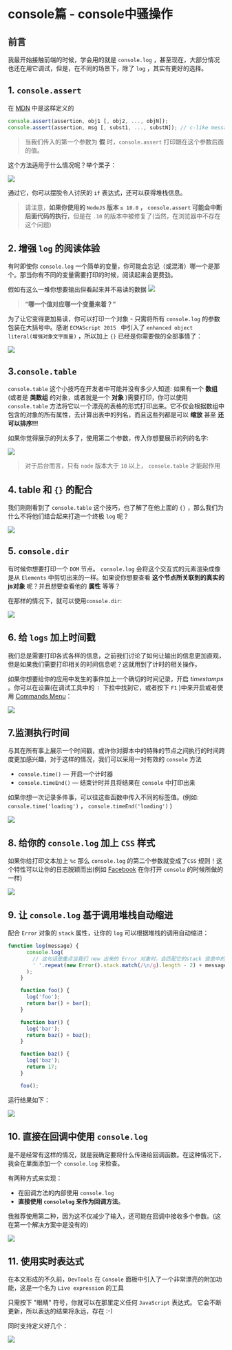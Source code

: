 # console篇 - console中骚操作

## 前言
我最开始接触前端的时候，学会用的就是 `console.log` ，甚至现在，大部分情况也还在用它调试，但是，在不同的场景下，除了 `log` ，其实有更好的选择。

## 1. `console.assert` 

在 [MDN](https://developer.mozilla.org/en-US/docs/Web/API/console/assert)  中是这样定义的

```javascript
console.assert(assertion, obj1 [, obj2, ..., objN]);
console.assert(assertion, msg [, subst1, ..., substN]); // c-like message formatting
```

> 当我们传入的第一个参数为 **假** 时，`console.assert` 打印跟在这个参数后面的值。

这个方法适用于什么情况呢？举个栗子：

![](https://p1-jj.byteimg.com/tos-cn-i-t2oaga2asx/gold-user-assets/2018/12/7/167893640b5cdd71~tplv-t2oaga2asx-image.image)

通过它，你可以摆脱令人讨厌的 `if` 表达式，还可以获得堆栈信息。

> 请注意，**如果你使用的 `NodeJS` 版本 `≤ 10.0` ， `console.assert`  可能会中断后面代码的执行**，但是在 `.10` 的版本中被修复了(当然，在浏览器中不存在这个问题)

## 2. 增强 `log` 的阅读体验

有时即使你 `console.log` 一个简单的变量，你可能会忘记（或混淆）哪一个是那个。那当你有不同的变量需要打印的时候，阅读起来会更费劲。


假如有这么一堆你想要输出但看起来并不易读的数据
![](https://p1-jj.byteimg.com/tos-cn-i-t2oaga2asx/gold-user-assets/2019/1/22/16874442f819a4bf~tplv-t2oaga2asx-image.image)


> **“哪一个值对应哪一个变量来着？”**

为了让它变得更加易读，你可以打印一个对象 - 只需将所有 `console.log` 的参数包装在大括号中。感谢 `ECMAScript 2015 ` 中引入了 `enhanced object literal(增强对象文字面量)` ，所以加上 `{}` 已经是你需要做的全部事情了：

![](https://p1-jj.byteimg.com/tos-cn-i-t2oaga2asx/gold-user-assets/2019/1/22/1687447f46cb18a2~tplv-t2oaga2asx-image.image)


## 3.`console.table`

`console.table` 这个小技巧在开发者中可能并没有多少人知道: 如果有一个 **数组** (或者是 **类数组** 的对象，或者就是一个 **对象** )需要打印，你可以使用 `console.table` 方法将它以一个漂亮的表格的形式打印出来。它不仅会根据数组中包含的对象的所有属性，去计算出表中的列名，而且这些列都是可以 **缩放** 甚至 **还可以排序!!!**

如果你觉得展示的列太多了，使用第二个参数，传入你想要展示的列的名字:

![](https://p1-jj.byteimg.com/tos-cn-i-t2oaga2asx/gold-user-assets/2018/12/7/167893640e9ba1d3~tplv-t2oaga2asx-image.image)

> 对于后台而言，只有 `node` 版本大于 `10` 以上， `console.table` 才能起作用


## 4. table 和 `{}` 的配合

我们刚刚看到了 `console.table` 这个技巧，也了解了在他上面的 `{}` ，那么我们为什么不将他们结合起来打造一个终极 `log` 呢？

![](https://p1-jj.byteimg.com/tos-cn-i-t2oaga2asx/gold-user-assets/2019/1/22/1687448b6fdfc5bc~tplv-t2oaga2asx-image.image)

## 5. `console.dir`

有时候你想要打印一个 `DOM` 节点。 `console.log` 会将这个交互式的元素渲染成像是从 `Elements` 中剪切出来的一样。如果说你想要查看 **这个节点所关联到的真实的js对象** 呢？并且想要查看他的 **属性** 等等？

在那样的情况下，就可以使用`console.dir`:

![](https://p1-jj.byteimg.com/tos-cn-i-t2oaga2asx/gold-user-assets/2018/12/7/1678936410bb79fa~tplv-t2oaga2asx-image.image)

## 6. 给 `logs` 加上时间戳

我们总是需要打印各式各样的信息，之前我们讨论了如何让输出的信息更加直观，但是如果我们需要打印相关的时间信息呢？这就用到了计时的相关操作。

如果你想要给你的应用中发生的事件加上一个确切的时间记录，开启 *timestamps* 。你可以在设置(在调试工具中的 `⋮` 下拉中找到它，或者按下 `F1` )中来开启或者使用 [Commands Menu](https://medium.com/@tomsu/devtools-tips-day-6-thecommand-menu-449eb3966d9#7404)：

![](https://p1-jj.byteimg.com/tos-cn-i-t2oaga2asx/gold-user-assets/2018/12/13/167a467d9f9ff467~tplv-t2oaga2asx-image.image)

## 7.监测执行时间

与其在所有事上展示一个时间戳，或许你对脚本中的特殊的节点之间执行的时间跨度更加感兴趣，对于这样的情况，我们可以采用一对有效的 `console` 方法

- `console.time()` — 开启一个计时器
- `console.timeEnd()` — 结束计时并且将结果在 `console` 中打印出来

如果你想一次记录多件事，可以往这些函数中传入不同的标签值。(例如: `console.time('loading')` ， `console.timeEnd('loading')` )

![](https://p1-jj.byteimg.com/tos-cn-i-t2oaga2asx/gold-user-assets/2018/12/13/167a484d3824545d~tplv-t2oaga2asx-image.image)

## 8. 给你的 `console.log` 加上 `CSS` 样式

如果你给打印文本加上 `%c` 那么 `console.log` 的第二个参数就变成了`CSS` 规则！这个特性可以让你的日志脱颖而出(例如 [Facebook](https://www.facebook.com/) 在你打开 `console` 的时候所做的一样)

![](https://p1-jj.byteimg.com/tos-cn-i-t2oaga2asx/gold-user-assets/2019/1/21/1686f25a9c7ad9d8~tplv-t2oaga2asx-image.image)

## 9. 让 `console.log` 基于调用堆栈自动缩进

配合 `Error` 对象的 `stack` 属性，让你的 `log` 可以根据堆栈的调用自动缩进：

```javascript
function log(message) {
      console.log(
        // 这句话是重点当我们 new 出来的 Error 对象时，会匹配它的stack 信息中的换行符，换行符出现的次数也等同于它在堆栈调用时的深度。
        ' '.repeat(new Error().stack.match(/\n/g).length - 2) + message
      );
    }

    function foo() {
      log('foo');
      return bar() + bar();
    }

    function bar() {
      log('bar');
      return baz() + baz();
    }

    function baz() {
      log('baz');
      return 17;
    }

    foo();
```
运行结果如下：

![](https://p1-jj.byteimg.com/tos-cn-i-t2oaga2asx/gold-user-assets/2019/1/14/1684b5b03d4ebb82~tplv-t2oaga2asx-image.image)

## 10. 直接在回调中使用 `console.log`

是不是经常有这样的情况，就是我确定要将什么传递给回调函数。在这种情况下，我会在里面添加一个 `console.log` 来检查。

有两种方式来实现：

- 在回调方法的内部使用 `console.log` 
- **直接使用 `consolelog` 来作为回调方法**。

我推荐使用第二种，因为这不仅减少了输入，还可能在回调中接收多个参数。(这在第一个解决方案中是没有的)

![](https://p1-jj.byteimg.com/tos-cn-i-t2oaga2asx/gold-user-assets/2019/1/22/168744938b968240~tplv-t2oaga2asx-image.image)

## 11. 使用实时表达式

在本文形成的不久前，`DevTools` 在 `Console` 面板中引入了一个非常漂亮的附加功能，这是一个名为 `Live expression` 的工具

只需按下 "眼睛" 符号，你就可以在那里定义任何 `JavaScript` 表达式。 它会不断更新，所以表达的结果将永远，存在 :-)

同时支持定义好几个：

![](https://p1-jj.byteimg.com/tos-cn-i-t2oaga2asx/gold-user-assets/2018/12/29/167f82b33009449f~tplv-t2oaga2asx-image.image)
